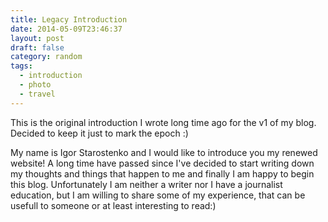 ```yaml
---
title: Legacy Introduction
date: 2014-05-09T23:46:37
layout: post
draft: false
category: random
tags:
  - introduction
  - photo
  - travel
---
```


This is the original introduction I wrote long time ago for the v1 of my blog. Decided to keep it just to mark the epoch :)

My name is Igor Starostenko and I would like to introduce you my renewed website! A long time have passed since I've decided to start writing down my thoughts and things that happen to me and finally I am happy to begin this blog. Unfortunately I am neither a writer nor I have a journalist education, but I am willing to share some of my experience, that can be usefull to someone or at least interesting to read:)

